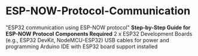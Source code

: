 # ESP-NOW-Protocol-Communication
"ESP32 communication using ESP-NOW protocol"
**Step-by-Step Guide for ESP-NOW Protocol**
         **Components Required**
         2 x ESP32 Development Boards (e.g., ESP32 DevKit, NodeMCU-ESP32)
         USB cables for power and programming
         Arduino IDE with ESP32 board support installed


